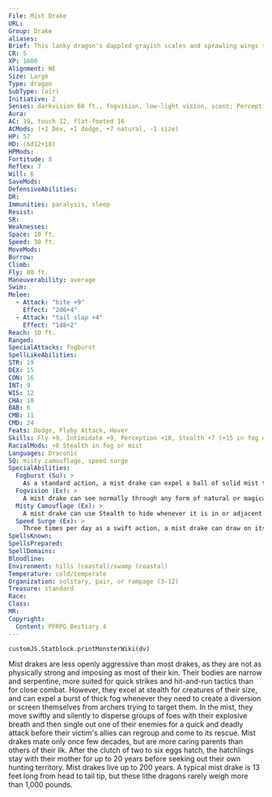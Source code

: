 ```yaml
---
File: Mist Drake
URL: 
Group: Drake
aliases: 
Brief: This lanky dragon's dappled grayish scales and sprawling wings shift and fade in color, blending in with the mist.
CR: 5
XP: 1600
Alignment: NE
Size: Large
Type: dragon
SubType: (air)
Initiative: 2
Senses: darkvision 60 ft., fogvision, low-light vision, scent; Perception +10
Aura: 
AC: 19, touch 12, flat-footed 16
ACMods: (+2 Dex, +1 dodge, +7 natural, -1 size)
HP: 57
HD: (6d12+18)
HPMods: 
Fortitude: 8
Reflex: 7
Will: 6
SaveMods: 
DefensiveAbilities: 
DR: 
Immunities: paralysis, sleep
Resist: 
SR: 
Weaknesses: 
Space: 10 ft.
Speed: 30 ft.
MoveMods: 
Burrow: 
Climb: 
Fly: 80 ft.
Maneuverability: average
Swim: 
Melee: 
  - Attack: "bite +9"
    Effect: "2d6+4"
  - Attack: "tail slap +4"
    Effect: "1d8+2"
Reach: 10 ft.
Ranged: 
SpecialAttacks: fogburst
SpellLikeAbilities: 
STR: 19
DEX: 15
CON: 16
INT: 9
WIS: 12
CHA: 10
BAB: 6
CMB: 11
CMD: 24
Feats: Dodge, Flyby Attack, Hover
Skills: Fly +9, Intimidate +9, Perception +10, Stealth +7 (+15 in fog or mist), Survival +10
RacialMods: +8 Stealth in fog or mist
Languages: Draconic
SQ: misty camouflage, speed surge
SpecialAbilities:
  Fogburst (Su): >
    As a standard action, a mist drake can expel a ball of solid mist that explodes into a cloud of fog upon impact. This attack has a range of 60 feet and deals 3d6 points of bludgeoning damage to all creatures in a 20-foot radius (Reflex DC 16 half). A flying creatures that fails its Reflex save is pushed 1d4 x 5 feet from the center of the fogburst's area of effect (taking 1d6 points of damage per 10 feet if it strikes a solid object), while creatures on the ground are knocked prone on a failed save. The area of effect of the fogburst is filled with mist (as obscuring mist) for 1d4 rounds after impact. Once a mist drake has used its fogburst attack, it cannot do so again for 1d6 rounds. The save DC is Constitution-based.
  Fogvision (Ex): >
    A mist drake can see normally through any form of natural or magical mist, fog, or precipitation.
  Misty Camouflage (Ex): >
    A mist drake can use Stealth to hide whenever it is in or adjacent to an area of mist, even while being observed.
  Speed Surge (Ex): >
    Three times per day as a swift action, a mist drake can draw on its draconic heritage for a boost of strength and speed that enables it to take an additional move action in that round.
SpellsKnown: 
SpellsPrepared: 
SpellDomains: 
Bloodline: 
Environment: hills (coastal)/swamp (coastal)
Temperature: cold/temperate
Organization: solitary, pair, or rampage (3-12)
Treasure: standard
Race: 
Class: 
MR: 
Copyright:
  Content: PFRPG Bestiary 4
---
```

```dataviewjs
customJS.Statblock.printMonsterWiki(dv)
```
Mist drakes are less openly aggressive than most drakes, as they are not as physically strong and imposing as most of their kin. Their bodies are narrow and serpentine, more suited for quick strikes and hit-and-run tactics than for close combat. However, they excel at stealth for creatures of their size, and can expel a burst of thick fog whenever they need to create a diversion or screen themselves from archers trying to target them. In the mist, they move swiftly and silently to disperse groups of foes with their explosive breath and then single out one of their enemies for a quick and deadly attack before their victim's allies can regroup and come to its rescue. Mist drakes mate only once few decades, but are more caring parents than others of their ilk. After the clutch of two to six eggs hatch, the hatchlings stay with their mother for up to 20 years before seeking out their own hunting territory. Mist drakes live up to 200 years. A typical mist drake is 13 feet long from head to tail tip, but these lithe dragons rarely weigh more than 1,000 pounds.
